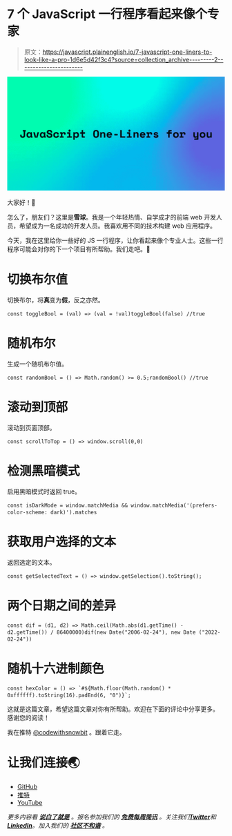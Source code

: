 # 7 个 JavaScript 一行程序看起来像个专家

> 原文：<https://javascript.plainenglish.io/7-javascript-one-liners-to-look-like-a-pro-1d6e5d42f3c4?source=collection_archive---------2----------------------->

![](img/31d709749ab44cfab09e1daf4206f39e.png)

大家好！👋

怎么了，朋友们？这里是**雪球**。我是一个年轻热情、自学成才的前端 web 开发人员，希望成为一名成功的开发人员。我喜欢用不同的技术构建 web 应用程序。

今天，我在这里给你一些好的 JS 一行程序，让你看起来像个专业人士。这些一行程序可能会对你的下一个项目有所帮助。我们走吧。🚀

# 切换布尔值

切换布尔，将**真**变为**假**，反之亦然。

```
const toggleBool = (val) => (val = !val)toggleBool(false) //true
```

# 随机布尔

生成一个随机布尔值。

```
const randomBool = () => Math.random() >= 0.5;randomBool() //true
```

# 滚动到顶部

滚动到页面顶部。

```
const scrollToTop = () => window.scroll(0,0)
```

# 检测黑暗模式

启用黑暗模式时返回 true。

```
const isDarkMode = window.matchMedia && window.matchMedia('(prefers-color-scheme: dark)').matches
```

# 获取用户选择的文本

返回选定的文本。

```
const getSelectedText = () => window.getSelection().toString();
```

# 两个日期之间的差异

```
const dif = (d1, d2) => Math.ceil(Math.abs(d1.getTime() - d2.getTime()) / 86400000)dif(new Date("2006-02-24"), new Date ("2022-02-24"))
```

# 随机十六进制颜色

```
const hexColor = () => `#${Math.floor(Math.random() * 0xffffff).toString(16).padEnd(6, "0")}`;
```

这就是这篇文章，希望这篇文章对你有所帮助。欢迎在下面的评论中分享更多。
感谢您的阅读！

我在推特 [@codewithsnowbit](https://twitter.com/codewithsnowbit) 。跟着它走。

# 让我们连接🌏

*   [GitHub](https://github.com/codewithsnowbit)
*   [推特](https://twitter.com/codewithsnowbit)
*   [YouTube](https://www.youtube.com/channel/UCNTKqF1vhFYX_v0ERnUa1RQ?view_as=subscriber)

*更多内容看* [***说白了就是***](https://plainenglish.io/) *。报名参加我们的* [***免费每周简讯***](http://newsletter.plainenglish.io/) *。关注我们*[***Twitter***](https://twitter.com/inPlainEngHQ)*和*[***LinkedIn***](https://www.linkedin.com/company/inplainenglish/)*。加入我们的* [***社区不和谐***](https://discord.gg/GtDtUAvyhW) *。*